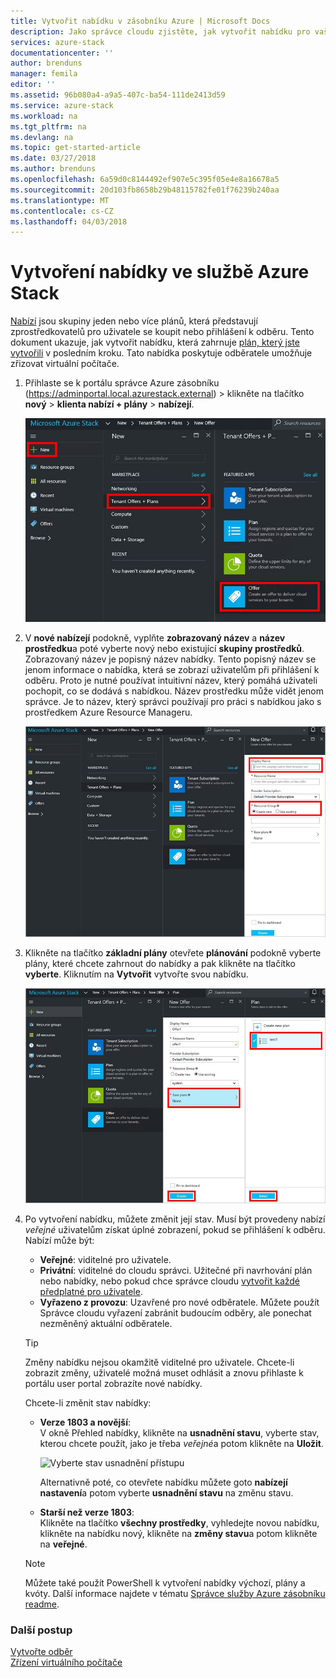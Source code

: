 ```yaml
---
title: Vytvořit nabídku v zásobníku Azure | Microsoft Docs
description: Jako správce cloudu zjistěte, jak vytvořit nabídku pro vaše uživatele v Azure zásobníku.
services: azure-stack
documentationcenter: ''
author: brenduns
manager: femila
editor: ''
ms.assetid: 96b080a4-a9a5-407c-ba54-111de2413d59
ms.service: azure-stack
ms.workload: na
ms.tgt_pltfrm: na
ms.devlang: na
ms.topic: get-started-article
ms.date: 03/27/2018
ms.author: brenduns
ms.openlocfilehash: 6a59d0c8144492ef907e5c395f05e4e8a16678a5
ms.sourcegitcommit: 20d103fb8658b29b48115782fe01f76239b240aa
ms.translationtype: MT
ms.contentlocale: cs-CZ
ms.lasthandoff: 04/03/2018
---
```

# <a name="create-an-offer-in-azure-stack"></a>Vytvoření nabídky ve službě Azure Stack

[Nabízí](azure-stack-key-features.md) jsou skupiny jeden nebo více plánů, která představují zprostředkovatelů pro uživatele se koupit nebo přihlášení k odběru. Tento dokument ukazuje, jak vytvořit nabídku, která zahrnuje [plán, který jste vytvořili](azure-stack-create-plan.md) v posledním kroku. Tato nabídka poskytuje odběratele umožňuje zřizovat virtuální počítače.

1. Přihlaste se k portálu správce Azure zásobníku (https://adminportal.local.azurestack.external) > klikněte na tlačítko **nový** > **klienta nabízí + plány** > **nabízejí**.

   ![](media/azure-stack-create-offer/image01.png)
2. V **nové nabízejí** podokně, vyplňte **zobrazovaný název** a **název prostředku**a poté vyberte nový nebo existující **skupiny prostředků**. Zobrazovaný název je popisný název nabídky. Tento popisný název se jenom informace o nabídka, která se zobrazí uživatelům při přihlášení k odběru. Proto je nutné používat intuitivní název, který pomáhá uživateli pochopit, co se dodává s nabídkou. Název prostředku může vidět jenom správce. Je to název, který správci používají pro práci s nabídkou jako s prostředkem Azure Resource Manageru.

   ![](media/azure-stack-create-offer/image01a.png)
3. Klikněte na tlačítko **základní plány** otevřete **plánování** podokně vyberte plány, které chcete zahrnout do nabídky a pak klikněte na tlačítko **vyberte**. Kliknutím na **Vytvořit** vytvořte svou nabídku.

   ![](media/azure-stack-create-offer/image02.png)
4. Po vytvoření nabídku, můžete změnit její stav. Musí být provedeny nabízí *veřejné* uživatelům získat úplné zobrazení, pokud se přihlášení k odběru. Nabízí může být:
   - **Veřejné**: viditelné pro uživatele.
   - **Privátní**: viditelné do cloudu správci. Užitečné při navrhování plán nebo nabídky, nebo pokud chce správce cloudu [vytvořit každé předplatné pro uživatele](azure-stack-subscribe-plan-provision-vm.md#create-a-subscription-as-a-cloud-operator).
   - **Vyřazeno z provozu**: Uzavřené pro nové odběratele. Můžete použít Správce cloudu vyřazení zabránit budoucím odběry, ale ponechat nezměněný aktuální odběratele.

   > [!TIP]  
   > Změny nabídku nejsou okamžitě viditelné pro uživatele. Chcete-li zobrazit změny, uživatelé možná muset odhlásit a znovu přihlaste k portálu user portal zobrazíte nové nabídky. 

   Chcete-li změnit stav nabídky: 

   - **Verze 1803 a novější**:  
     V okně Přehled nabídky, klikněte na **usnadnění stavu**, vyberte stav, kterou chcete použít, jako je třeba *veřejné*a potom klikněte na **Uložit**. 
 
     ![Vyberte stav usnadnění přístupu](media/azure-stack-create-offer/change-state.png) 

     Alternativně poté, co otevřete nabídku můžete goto **nabízejí nastavení**a potom vyberte **usnadnění stavu** na změnu stavu. 

   - **Starší než verze 1803**:  
     Klikněte na tlačítko **všechny prostředky**, vyhledejte novou nabídku, klikněte na nabídku nový, klikněte na **změny stavu**a potom klikněte na **veřejné**.

  
   > [!NOTE] 
   > Můžete také použít PowerShell k vytvoření nabídky výchozí, plány a kvóty. Další informace najdete v tématu [Správce služby Azure zásobníku readme](https://github.com/Azure/AzureStack-Tools/tree/master/ServiceAdmin).
   >


### <a name="next-steps"></a>Další postup
[Vytvořte odběr](azure-stack-subscribe-plan-provision-vm.md)      
[Zřízení virtuálního počítače](azure-stack-provision-vm.md)

